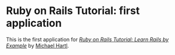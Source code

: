# Ruby on Rails Tutorial: first application

This is the first application for 
[*Ruby on Rails Tutorial: Learn Rails by Example*](http://railstutorial.org/) 
by [Michael Hartl](http://michaelhartl.com).
